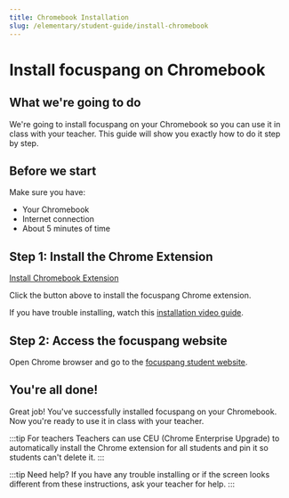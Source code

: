 ```yaml
---
title: Chromebook Installation
slug: /elementary/student-guide/install-chromebook
---
```


# Install focuspang on Chromebook

## What we're going to do

We're going to install focuspang on your Chromebook so you can use it in class with your teacher.
This guide will show you exactly how to do it step by step.

## Before we start

Make sure you have:

- Your Chromebook
- Internet connection
- About 5 minutes of time

## Step 1: Install the Chrome Extension

<div class="fp-install-btn-row">
  <a class="fp-download-btn fp-download-btn-green" href="https://chromewebstore.google.com/detail/%ED%8F%AC%EC%BB%A4%EC%8A%A4%ED%8C%A1-ai-%ED%81%AC%EB%A1%AC%EC%97%A3%EC%A7%80%EC%9A%A9/egokmjmmjaeeipngkeljjaoibjafeacp" target="_blank" rel="noopener noreferrer">Install Chromebook Extension</a>
</div>

Click the button above to install the focuspang Chrome extension.

If you have trouble installing, watch this [installation video guide](https://focuspang.com/_dn_.html#Google).

## Step 2: Access the focuspang website

Open Chrome browser and go to the [focuspang student website](https://student.focuspang.com).

## You're all done!

Great job! You've successfully installed focuspang on your Chromebook.
Now you're ready to use it in class with your teacher.

:::tip For teachers
Teachers can use CEU (Chrome Enterprise Upgrade) to automatically install the Chrome extension for all students and pin it so students can't delete it.
:::

:::tip Need help?
If you have any trouble installing or if the screen looks different from these instructions, ask your teacher for help.
:::
